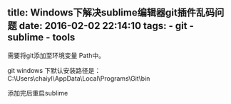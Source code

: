 title: Windows下解决sublime编辑器git插件乱码问题
date: 2016-02-02 22:14:10
tags:
	- git
	- sublime
	- tools
---

需要将git添加至环境变量 Path中。

git windows 下默认安装路径是：C:\Users\chaiyl\AppData\Local\Programs\Git\bin

添加完后重启sublime
